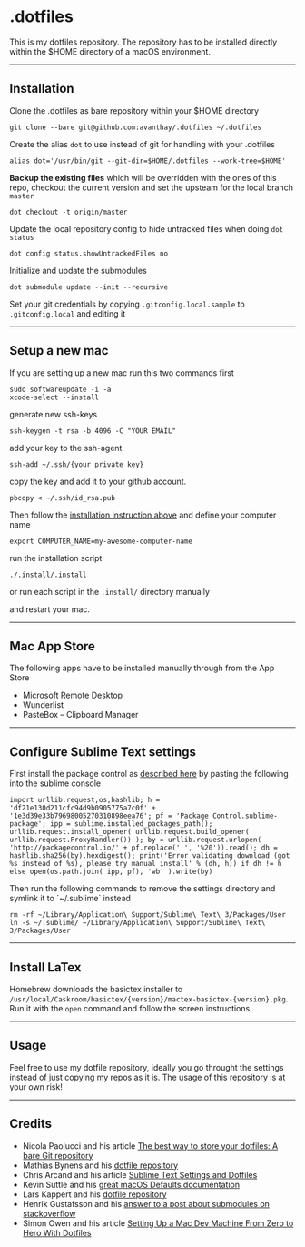 # .dotfiles

This is my dotfiles repository. The repository has to be installed directly within the $HOME directory of a macOS environment.

---

## Installation

Clone the .dotfiles as bare repository within your $HOME directory

	git clone --bare git@github.com:avanthay/.dotfiles ~/.dotfiles

Create the alias `dot` to use instead of git for handling with your .dotfiles

	alias dot='/usr/bin/git --git-dir=$HOME/.dotfiles --work-tree=$HOME'

**Backup the existing files** which will be overridden with the ones of this repo, checkout the current version and set the upsteam for the local branch `master`

	dot checkout -t origin/master

Update the local repository config to hide untracked files when doing `dot status`

	dot config status.showUntrackedFiles no

Initialize and update the submodules

	dot submodule update --init --recursive

Set your git credentials by copying `.gitconfig.local.sample` to `.gitconfig.local` and editing it

---

## Setup a new mac

If you are setting up a new mac run this two commands first

	sudo softwareupdate -i -a
	xcode-select --install

generate new ssh-keys

	ssh-keygen -t rsa -b 4096 -C "YOUR EMAIL"

add your key to the ssh-agent

	ssh-add ~/.ssh/{your private key}

copy the key and add it to your github account.

	pbcopy < ~/.ssh/id_rsa.pub

Then follow the [installation instruction above](#installation) and define your computer name
	
	export COMPUTER_NAME=my-awesome-computer-name

run the installation script

	./.install/.install

or run each script in the `.install/` directory manually

and restart your mac.

---

## Mac App Store

The following apps have to be installed manually through from the App Store

* Microsoft Remote Desktop
* Wunderlist
* PasteBox – Clipboard Manager

---

## Configure Sublime Text settings

First install the package control as [described here](https://packagecontrol.io/installation) by pasting the following into the sublime console

	import urllib.request,os,hashlib; h = 'df21e130d211cfc94d9b0905775a7c0f' + '1e3d39e33b79698005270310898eea76'; pf = 'Package Control.sublime-package'; ipp = sublime.installed_packages_path(); urllib.request.install_opener( urllib.request.build_opener( urllib.request.ProxyHandler()) ); by = urllib.request.urlopen( 'http://packagecontrol.io/' + pf.replace(' ', '%20')).read(); dh = hashlib.sha256(by).hexdigest(); print('Error validating download (got %s instead of %s), please try manual install' % (dh, h)) if dh != h else open(os.path.join( ipp, pf), 'wb' ).write(by)

Then run the following commands to remove the settings directory and symlink it to ´~/.sublime` instead

	rm -rf ~/Library/Application\ Support/Sublime\ Text\ 3/Packages/User
	ln -s ~/.sublime/ ~/Library/Application\ Support/Sublime\ Text\ 3/Packages/User

---

## Install LaTex

Homebrew downloads the basictex installer to `/usr/local/Caskroom/basictex/{version}/mactex-basictex-{version}.pkg`. Run it with the `open` command and follow the screen instructions.

---

## Usage

Feel free to use my dotfile repository, ideally you go throught the settings instead of just copying my repos as it is. The usage of this repository is at your own risk!

---

## Credits

* Nicola Paolucci and his article [The best way to store your dotfiles: A bare Git repository](https://developer.atlassian.com/blog/2016/02/best-way-to-store-dotfiles-git-bare-repo/)
* Mathias Bynens and his [dotfile repository](https://github.com/mathiasbynens/dotfiles)
* Chris Arcand and his article [Sublime Text Settings and Dotfiles](https://chrisarcand.com/sublime-text-settings-and-dotfiles/)
* Kevin Suttle and his [great macOS Defaults documentation](https://github.com/kevinSuttle/macOS-Defaults)
* Lars Kappert and his [dotfile repository](https://github.com/webpro/dotfiles)
* Henrik Gustafsson and his [answer to a post about submodules on stackoverflow](https://stackoverflow.com/questions/1030169/easy-way-pull-latest-of-all-submodules#answer-1032653)
* Simon Owen and his article [Setting Up a Mac Dev Machine From Zero to Hero With Dotfiles](https://code.tutsplus.com/tutorials/setting-up-a-mac-dev-machine-from-zero-to-hero-with-dotfiles--net-35449)
